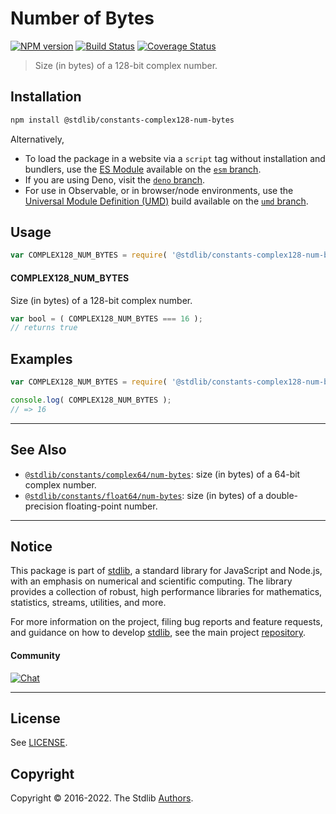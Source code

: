 <!--

@license Apache-2.0

Copyright (c) 2018 The Stdlib Authors.

Licensed under the Apache License, Version 2.0 (the "License");
you may not use this file except in compliance with the License.
You may obtain a copy of the License at

   http://www.apache.org/licenses/LICENSE-2.0

Unless required by applicable law or agreed to in writing, software
distributed under the License is distributed on an "AS IS" BASIS,
WITHOUT WARRANTIES OR CONDITIONS OF ANY KIND, either express or implied.
See the License for the specific language governing permissions and
limitations under the License.

-->

# Number of Bytes

[![NPM version][npm-image]][npm-url] [![Build Status][test-image]][test-url] [![Coverage Status][coverage-image]][coverage-url] <!-- [![dependencies][dependencies-image]][dependencies-url] -->

> Size (in bytes) of a 128-bit complex number.

<section class="installation">

## Installation

```bash
npm install @stdlib/constants-complex128-num-bytes
```

Alternatively,

-   To load the package in a website via a `script` tag without installation and bundlers, use the [ES Module][es-module] available on the [`esm` branch][esm-url].
-   If you are using Deno, visit the [`deno` branch][deno-url].
-   For use in Observable, or in browser/node environments, use the [Universal Module Definition (UMD)][umd] build available on the [`umd` branch][umd-url].

</section>

<section class="usage">

## Usage

```javascript
var COMPLEX128_NUM_BYTES = require( '@stdlib/constants-complex128-num-bytes' );
```

#### COMPLEX128_NUM_BYTES

Size (in bytes) of a 128-bit complex number.

```javascript
var bool = ( COMPLEX128_NUM_BYTES === 16 );
// returns true
```

</section>

<!-- /.usage -->

<section class="examples">

## Examples

<!-- TODO: better example -->

<!-- eslint no-undef: "error" -->

```javascript
var COMPLEX128_NUM_BYTES = require( '@stdlib/constants-complex128-num-bytes' );

console.log( COMPLEX128_NUM_BYTES );
// => 16
```

</section>

<!-- /.examples -->

<!-- Section for related `stdlib` packages. Do not manually edit this section, as it is automatically populated. -->

<section class="related">

* * *

## See Also

-   <span class="package-name">[`@stdlib/constants/complex64/num-bytes`][@stdlib/constants/complex64/num-bytes]</span><span class="delimiter">: </span><span class="description">size (in bytes) of a 64-bit complex number.</span>
-   <span class="package-name">[`@stdlib/constants/float64/num-bytes`][@stdlib/constants/float64/num-bytes]</span><span class="delimiter">: </span><span class="description">size (in bytes) of a double-precision floating-point number.</span>

</section>

<!-- /.related -->

<!-- Section for all links. Make sure to keep an empty line after the `section` element and another before the `/section` close. -->


<section class="main-repo" >

* * *

## Notice

This package is part of [stdlib][stdlib], a standard library for JavaScript and Node.js, with an emphasis on numerical and scientific computing. The library provides a collection of robust, high performance libraries for mathematics, statistics, streams, utilities, and more.

For more information on the project, filing bug reports and feature requests, and guidance on how to develop [stdlib][stdlib], see the main project [repository][stdlib].

#### Community

[![Chat][chat-image]][chat-url]

---

## License

See [LICENSE][stdlib-license].


## Copyright

Copyright &copy; 2016-2022. The Stdlib [Authors][stdlib-authors].

</section>

<!-- /.stdlib -->

<!-- Section for all links. Make sure to keep an empty line after the `section` element and another before the `/section` close. -->

<section class="links">

[npm-image]: http://img.shields.io/npm/v/@stdlib/constants-complex128-num-bytes.svg
[npm-url]: https://npmjs.org/package/@stdlib/constants-complex128-num-bytes

[test-image]: https://github.com/stdlib-js/constants-complex128-num-bytes/actions/workflows/test.yml/badge.svg?branch=main
[test-url]: https://github.com/stdlib-js/constants-complex128-num-bytes/actions/workflows/test.yml?query=branch:main

[coverage-image]: https://img.shields.io/codecov/c/github/stdlib-js/constants-complex128-num-bytes/main.svg
[coverage-url]: https://codecov.io/github/stdlib-js/constants-complex128-num-bytes?branch=main

<!--

[dependencies-image]: https://img.shields.io/david/stdlib-js/constants-complex128-num-bytes.svg
[dependencies-url]: https://david-dm.org/stdlib-js/constants-complex128-num-bytes/main

-->

[chat-image]: https://img.shields.io/gitter/room/stdlib-js/stdlib.svg
[chat-url]: https://gitter.im/stdlib-js/stdlib/

[stdlib]: https://github.com/stdlib-js/stdlib

[stdlib-authors]: https://github.com/stdlib-js/stdlib/graphs/contributors

[umd]: https://github.com/umdjs/umd
[es-module]: https://developer.mozilla.org/en-US/docs/Web/JavaScript/Guide/Modules

[deno-url]: https://github.com/stdlib-js/constants-complex128-num-bytes/tree/deno
[umd-url]: https://github.com/stdlib-js/constants-complex128-num-bytes/tree/umd
[esm-url]: https://github.com/stdlib-js/constants-complex128-num-bytes/tree/esm

[stdlib-license]: https://raw.githubusercontent.com/stdlib-js/constants-complex128-num-bytes/main/LICENSE

<!-- <related-links> -->

[@stdlib/constants/complex64/num-bytes]: https://github.com/stdlib-js/constants-complex64-num-bytes

[@stdlib/constants/float64/num-bytes]: https://github.com/stdlib-js/constants-float64-num-bytes

<!-- </related-links> -->

</section>

<!-- /.links -->
